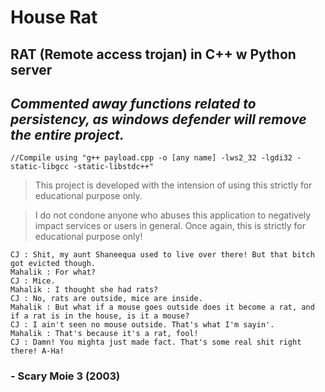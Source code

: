 # House Rat
## RAT (Remote access trojan) in C++ w Python server
## *Commented away functions related to persistency, as windows defender will remove the entire project.*
```
//Compile using "g++ payload.cpp -o [any name] -lws2_32 -lgdi32 -static-libgcc -static-libstdc++"
```

> This project is developed with the intension of using this strictly for educational purpose only.

> I do not condone anyone who abuses this application to negatively impact services or users in general. 
Once again, this is strictly for educational purpose only!

```
CJ : Shit, my aunt Shaneequa used to live over there! But that bitch got evicted though.
Mahalik : For what? 
CJ : Mice. 
Mahalik : I thought she had rats? 
CJ : No, rats are outside, mice are inside. 
Mahalik : But what if a mouse goes outside does it become a rat, and if a rat is in the house, is it a mouse? 
CJ : I ain't seen no mouse outside. That's what I'm sayin'. 
Mahalik : That's because it's a rat, fool! 
CJ : Damn! You mighta just made fact. That's some real shit right there! A-Ha!
```
### - Scary Moie 3 (2003)

